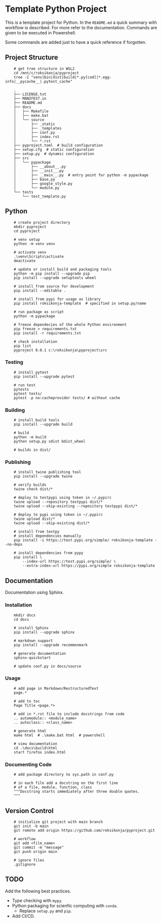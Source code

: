 # Template Python Project

This is a template project for Python. 
In the ```README.md``` a quick summary with workflow is described.
For more refer to the documentation.
Commands are given to be executed in Powershell.

Some commands are added just to have a quick reference if forgotten.


## Project Structure

        # get tree structure in WSL2
        cd /mnt/c/roksikonja/pyproject
        tree -I "venv|bin|dist|build|*.py[cod]|*.egg-info|__pycache__|.pytest_cache"

        .
        ├── LICENSE.txt
        ├── MANIFEST.in
        ├── README.md
        ├── docs
        │   ├── Makefile
        │   ├── make.bat
        │   └── source
        │       ├── _static
        │       ├── _templates
        │       ├── conf.py
        │       ├── index.rst
        │       └── *.rst
        ├── pyproject.toml  # build configuration
        ├── setup.cfg  # static configuration
        ├── setup.py  # dynamic configuration
        ├── src
        │   └── pypackage
        │       ├── __about__.py
        │       ├── __init__.py
        │       ├── __main__.py  # entry point for python -m pypackage
        │       ├── base.py
        │       ├── google_style.py
        │       └── module.py
        └── tests
            └── test_template.py


## Python

        # create project directory
        mkdir pyproject
        cd pyproject

        # venv setup
        python -m venv venv

        # activate venv
        .\venv\Scripts\activate
        deactivate

        # update or install build and packaging tools
        python -m pip install --upgrade pip
        pip install --upgrade setuptools wheel
                
        # install from source for development
        pip install --editable .

        # install from pypi for usage as library
        pip install roksikonja-template  # specified in setup.py/name

        # run package as script
        python -m pypackage

        # freeze dependecies of the whole Python environment
        pip freeze > requirements.txt
        pip install -r requirements.txt
        
        # check installation
        pip list
        pyproject 0.0.1 c:\roksikonja\pyproject\src


### Testing

        # install pytest
        pip install --upgrade pytest

        # run test
        pytests
        pytest tests/
        pytest -p no:cacheprovider tests/ # without cache


### Building

        # install build tools
        pip install --upgrade build

        # build
        python -m build
        python setup.py sdist bdist_wheel

        # builds in dist/


### Publishing

        # install twine publishing tool
        pip install --upgrade twine

        # verify builds
        twine check dist/*

        # deploy to testpypi using token in ~/.pypirc
        twine upload --repository testpypi dist/*
        twine upload --skip-existing --repository testpypi dist/*

        # deploy to pypi using token in ~/.pypirc
        twine upload dist/*
        twine upload --skip-existing dist/*

        # install from testpy
        # install dependencies manually
        pip install -i https://test.pypi.org/simple/ roksikonja-template --no-deps

        # install dependencies from pypy
        pip install \
            --index-url https://test.pypi.org/simple/ \
            --extra-index-url https://pypi.org/simple roksikonja-template


## Documentation

Documentation using Sphinx.

### Installation

        mkdir docs
        cd docs

        # install Sphinx
        pip install --upgrade sphinx

        # markdown support
        pip install --upgrade recommonmark

        # generate documentation
        sphinx-quickstart
        
        # update conf.py in docs/source


### Usage            

        # add page in Markdown/RestructuredText
        page.*

        # add to toc
        Page Title <page.*>

        # add in *.rst file to include docstrings from code
        .. automodule:: <module_name>
        .. autoclass:: <class_name>

        # generate html
        make html  # .\make.bat html  # powershell
        
        # view documentation
        cd .\docs\build\html
        start firefox index.html


### Documenting Code

        # add package directory to sys.path in conf.py

        # in each file add a docstring on the first line
        # of a file, module, function, class
        """Docstring starts immediately after three double quotes.
        """


## Version Control

        # initialize git project with main branch
        git init -b main
        git remote add origin https://github.com/roksikonja/pyproject.git

        # workflow
        git add <file_name>
        git commit -m "message"
        git push origin main

        # ignore files
        .gitignore


## TODO

Add the following best practices.
* Type checking with ```mypy```.
* Python packaging for scienfic computing with ```conda```.
  * Replace ```setup.py``` and ```pip```.
* Add CI/CD.

